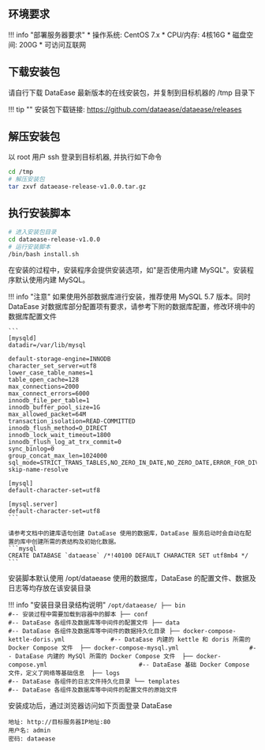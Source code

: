 ## 环境要求

!!! info "部署服务器要求"
    * 操作系统: CentOS 7.x
    * CPU/内存: 4核16G
    * 磁盘空间: 200G
    * 可访问互联网

## 下载安装包

请自行下载 DataEase 最新版本的在线安装包，并复制到目标机器的 /tmp 目录下

!!! tip ""
    安装包下载链接: https://github.com/dataease/dataease/releases

## 解压安装包

以 root 用户 ssh 登录到目标机器, 并执行如下命令

```sh
cd /tmp
# 解压安装包
tar zxvf dataease-release-v1.0.0.tar.gz
```

## 执行安装脚本

```sh
# 进入安装包目录
cd dataease-release-v1.0.0
# 运行安装脚本
/bin/bash install.sh
```

在安装的过程中，安装程序会提供安装选项，如"是否使用内建 MySQL"。安装程序默认使用内建 MySQL。


!!! info "注意"
    如果使用外部数据库进行安装，推荐使用 MySQL 5.7 版本。同时 DataEase 对数据库部分配置项有要求，请参考下附的数据库配置，修改环境中的数据库配置文件

    ```
    [mysqld]
	datadir=/var/lib/mysql

	default-storage-engine=INNODB
	character_set_server=utf8
	lower_case_table_names=1
	table_open_cache=128
	max_connections=2000
	max_connect_errors=6000
	innodb_file_per_table=1
	innodb_buffer_pool_size=1G
	max_allowed_packet=64M
	transaction_isolation=READ-COMMITTED
	innodb_flush_method=O_DIRECT
	innodb_lock_wait_timeout=1800
	innodb_flush_log_at_trx_commit=0
	sync_binlog=0
	group_concat_max_len=1024000
	sql_mode=STRICT_TRANS_TABLES,NO_ZERO_IN_DATE,NO_ZERO_DATE,ERROR_FOR_DIVISION_BY_ZERO,NO_AUTO_CREATE_USER,NO_ENGINE_SUBSTITUTION
	skip-name-resolve

	[mysql]
	default-character-set=utf8

	[mysql.server]
	default-character-set=utf8
    ```

    请参考文档中的建库语句创建 DataEase 使用的数据库，DataEase 服务启动时会自动在配置的库中创建所需的表结构及初始化数据。
    ```mysql
    CREATE DATABASE `dataease` /*!40100 DEFAULT CHARACTER SET utf8mb4 */
    ```

安装脚本默认使用 /opt/dataease 使用的数据库，DataEase 的配置文件、数据及日志等均存放在该安装目录

!!! info "安装目录目录结构说明"
    ```
    /opt/dataease/
	├── bin                                         #-- 安装过程中需要加载到容器中的脚本
	├── conf                                        #-- DataEase 各组件及数据库等中间件的配置文件
	├── data                                        #-- DataEase 各组件及数据库等中间件的数据持久化目录
	├── docker-compose-kettle-doris.yml             #-- DataEase 内建的 kettle 和 doris 所需的 Docker Compose 文件 
	├── docker-compose-mysql.yml                    #-- DataEase 内建的 MySQl 所需的 Docker Compose 文件 
	├── docker-compose.yml                          #-- DataEase 基础 Docker Compose 文件，定义了网络等基础信息 
	├── logs                                        #-- DataEase 各组件的日志文件持久化目录
	└── templates                                   #-- DataEase 各组件及数据库等中间件的配置文件的原始文件
    ```



安装成功后，通过浏览器访问如下页面登录 DataEase

```
地址: http://目标服务器IP地址:80
用户名: admin
密码: dataease
```

